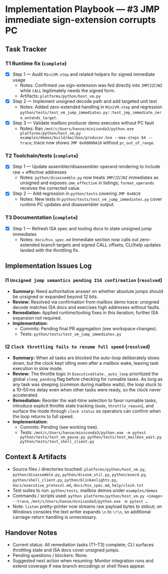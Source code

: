 # Implementation Playbook — #3 JMP immediate sign-extension corrupts PC

## Task Tracker

### T1 Runtime fix (`complete`)
- [x] Step 1 — Audit `MiniVM.step` and related helpers for signed immediate usage
  - Notes: Confirmed `imm` sign-extension was fed directly into `JMP`/`JZ`/`JNZ` while `CALL` legitimately needs the signed form.
  - Artifacts: `platforms/python/host_vm.py`
- [x] Step 2 — Implement unsigned decode path and add targeted unit test
  - Notes: Added zero-extended handling in `MiniVM.step` and regression `python/tests/test_vm_jump_immediates.py::test_jmp_immediate_zero_extends_target`.
- [x] Step 3 — Validate mailbox producer demo executes without PC fault
  - Notes: Ran `/mnt/c/Users/hanse/miniconda3/python.exe platforms/python/host_vm.py examples/demos/build/mailbox/producer.hxe --max-steps 64 --trace`; trace now shows `JMP 0x00000A10` without `pc_out_of_range`.

### T2 Toolchain/tests (`complete`)
- [x] Step 1 — Update assembler/disassembler operand rendering to include raw + effective addresses
  - Notes: `python/disassemble.py` now treats `JMP`/`JZ`/`JNZ` immediates as unsigned and exposes `imm_effective` in listings; `format_operands` receives the corrected value.
- [x] Step 2 — Add regression in `python/tests` covering `JMP 0x0A10`
  - Notes: New tests in `python/tests/test_vm_jump_immediates.py` cover runtime PC updates and disassembler output.

### T3 Documentation (`complete`)
- [x] Step 1 — Refresh ISA spec and tooling docs to state unsigned jump immediates
  - Notes: `docs/hsx_spec.md` Immediate section now calls out zero-extended branch targets and signed CALL offsets; CLI/help updates landed with the throttling fix.

## Implementation Issues Log

### I1 `Unsigned jump semantics pending ISA confirmation` (`resolved`)
- **Summary:** Need authoritative answer on whether absolute jumps should be unsigned or expanded beyond 12 bits.
- **Review:** Resolved via confirmation from mailbox demo trace: unsigned decode matches ISA docs and exercises high addresses without faults.
- **Remediation:** Applied runtime/tooling fixes in this iteration; further ISA expansion not required.
- **Implementation:**
  - Commits: Pending final PR aggregation (see workspace changes).
  - Tests: `python/tests/test_vm_jump_immediates.py`

### I2 `Clock throttling fails to resume full speed` (`resolved`)
- **Summary:** When all tasks are blocked the auto-loop deliberately slows down, but the clock kept idling even after a mailbox wake, leaving task execution in slow mode.
- **Review:** The throttle logic in `ExecutiveState._auto_loop` prioritized the global `sleep_pending` flag before checking for runnable tasks. As long as any task was sleeping (common during mailbox waits), the loop stuck to a 10–50 ms delay even when other tasks were ready, so the clock never accelerated.
- **Remediation:** Reorder the wait-time selection to favor runnable tasks, introduce explicit throttle state tracking (`mode`, `throttle_reason`), and surface the mode through `clock status` so operators can confirm when the loop returns to full speed.
- **Implementation:**
  - Commits: Pending (see working tree).
  - Tests: `/mnt/c/Users/hanse/miniconda3/python.exe -m pytest python/tests/test_vm_pause.py python/tests/test_mailbox_wait.py python/tests/test_shell_client.py`

## Context & Artifacts
- Source files / directories touched: `platforms/python/host_vm.py`, `python/disassemble.py`, `python/disasm_util.py`, `python/execd.py`, `python/shell_client.py`, `python/blinkenlights.py`, `docs/executive_protocol.md`, `docs/hsx_spec.md`, `help/clock.txt`
- Test suites to run: `python/tests`, mailbox demos under `examples/demos`
- Commands / scripts used: `python platforms/python/host_vm.py <image> --trace`, `/mnt/c/Users/hanse/miniconda3/python.exe -m pytest …`
- Note: `listen` pretty-printer now streams raw payload bytes to stdout; on Windows consoles the text writer expands `\n` to `\r\n`, so additional carriage-return handling is unnecessary.

## Handover Notes
- Current status: All remediation tasks (T1–T3) complete; CLI surfaces throttling state and ISA docs cover unsigned jumps.
- Pending questions / blockers: None.
- Suggested next action when resuming: Monitor integration runs and extend coverage if new branch encodings or shell flows appear.
